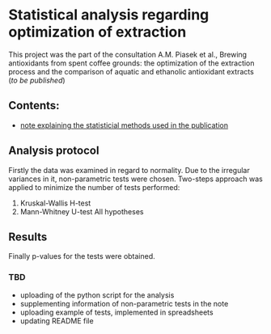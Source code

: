 # Statistical analysis regarding optimization of extraction
This project was the part of the consultation 
A.M. Piasek et al., Brewing antioxidants from spent coffee grounds: the optimization of the extraction process and the comparison of aquatic and ethanolic antioxidant extracts (*to be published*)

## Contents:
- [note explaining the statisticial methods used in the publication](https://github.com/jktmal/jktmal/blob/main/statistical_analysis_of_extraction_optimization/notka_statystyczna.pdf)

## Analysis protocol
Firstly the data was examined in regard to normality. Due to the irregular variances in it, non-parametric tests were chosen.
Two-steps approach was applied to minimize the number of tests performed:
1. Kruskal-Wallis H-test
2. Mann-Whitney U-test 
All hypotheses

## Results
Finally p-values for the tests were obtained.

### TBD
- uploading of the python script for the analysis
- supplementing information of non-parametric tests in the note
- uploading example of tests, implemented in spreadsheets
- updating README file
